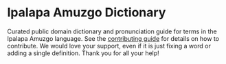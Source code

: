
# Ipalapa Amuzgo Dictionary

Curated public domain dictionary and pronunciation guide for terms in the Ipalapa Amuzgo language. See the [contributing guide](https://github.com/drumworkteam/term/blob/make/.github/contributing.md) for details on how to contribute. We would love your support, even if it is just fixing a word or adding a single definition. Thank you for all your help!